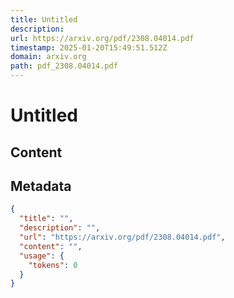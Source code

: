 ```yaml
---
title: Untitled
description: 
url: https://arxiv.org/pdf/2308.04014.pdf
timestamp: 2025-01-20T15:49:51.512Z
domain: arxiv.org
path: pdf_2308.04014.pdf
---
```


# Untitled



## Content



## Metadata

```json
{
  "title": "",
  "description": "",
  "url": "https://arxiv.org/pdf/2308.04014.pdf",
  "content": "",
  "usage": {
    "tokens": 0
  }
}
```
